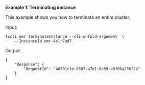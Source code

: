 **Example 1: Terminating instance**

This example shows you how to terminate an entire cluster.

Input: 

```
tccli emr TerminateInstance --cli-unfold-argument  \
    --InstanceId emr-4slr7ad7
```

Output: 
```
{
    "Response": {
        "RequestId": "4d701c1e-8507-47e1-8c69-a8f06a236f24"
    }
}
```

